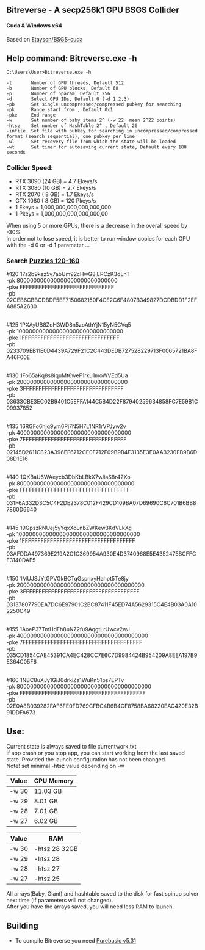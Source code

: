 ## Bitreverse - A secp256k1 GPU BSGS Collider
#### Cuda & Windows x64
Based on [Etayson/BSGS-cuda](https://github.com/Etayson/BSGS-cuda)<br />
## Help command: Bitreverse.exe -h
```
C:\Users\User>Bitreverse.exe -h

-t       Number of GPU threads, Default 512
-b       Number of GPU blocks, Default 68
-p       Number of pparam, Default 256
-d       Select GPU IDs, Default 0 (-d 1,2,3)
-pb      Set single uncompressed/compressed pubkey for searching
-pk      Range start from , Default 0x1
-pke     End range
-w       Set number of baby items 2^ (-w 22  mean 2^22 points)
-htsz    Set number of HashTable 2^ , Default 26
-infile  Set file with pubkey for searching in uncompressed/compressed  format (search sequential), one pubkey per line
-wl      Set recovery file from which the state will be loaded
-wt      Set timer for autosaving current state, Default every 180 seconds
```
### Collider Speed: 
- RTX 3090 (24 GB) = 4.7 Ekeys/s
- RTX 3080 (10 GB) = 2.7 Ekeys/s
- RTX 2070 ( 8 GB) = 1.7 Ekeys/s
- GTX 1080 ( 8 GB) = 120 Pkeys/s
- 1 Ekeys = 1,000,000,000,000,000,000
- 1 Pkeys = 1,000,000,000,000,000,00

When using 5 or more GPUs, there is a decrease in the overall speed by -30%<br />
In order not to lose speed, it is better to run window copies for each GPU with the -d 0 or -d 1 parameter ...

### Search [Puzzles 120-160](https://privatekeys.pw/puzzles/bitcoin-puzzle-tx)<br />
#120 17s2b9ksz5y7abUm92cHwG8jEPCzK3dLnT<br />
-pk 800000000000000000000000000000<br />
-pke FFFFFFFFFFFFFFFFFFFFFFFFFFFFFF<br />
-pb 02CEB6CBBCDBDF5EF7150682150F4CE2C6F4807B349827DCDBDD1F2EFA885A2630<br /><br />

#125 1PXAyUB8ZoH3WD8n5zoAthYjN15yN5CVq5<br />
-pk 10000000000000000000000000000000<br />
-pke 1FFFFFFFFFFFFFFFFFFFFFFFFFFFFFFF<br />
-pb 0233709EB11E0D4439A729F21C2C443DEDB727528229713F0065721BA8FA46F00E<br /><br />

#130 1Fo65aKq8s8iquMt6weF1rku1moWVEd5Ua <br />
-pk 200000000000000000000000000000000<br />
-pke 3FFFFFFFFFFFFFFFFFFFFFFFFFFFFFFFF<br />
-pb 03633CBE3EC02B9401C5EFFA144C5B4D22F87940259634858FC7E59B1C09937852<br /><br />

#135 16RGFo6hjq9ym6Pj7N5H7L1NR1rVPJyw2v<br />
-pk 4000000000000000000000000000000000<br />
-pke 7FFFFFFFFFFFFFFFFFFFFFFFFFFFFFFFFF<br />
-pb 02145D2611C823A396EF6712CE0F712F09B9B4F3135E3E0AA3230FB9B6D08D1E16<br /><br />

#140 1QKBaU6WAeycb3DbKbLBkX7vJiaS8r42Xo<br />
-pk 80000000000000000000000000000000000<br />
-pke FFFFFFFFFFFFFFFFFFFFFFFFFFFFFFFFFFF<br />
-pb 031F6A332D3C5C4F2DE2378C012F429CD109BA07D69690C6C701B6BB87860D6640<br /><br />

#145 19GpszRNUej5yYqxXoLnbZWKew3KdVLkXg<br />
-pk 1000000000000000000000000000000000000<br />
-pke 1FFFFFFFFFFFFFFFFFFFFFFFFFFFFFFFFFFFF<br />
-pb 03AFDDA497369E219A2C1C369954A930E4D3740968E5E4352475BCFFCE3140DAE5<br /><br />

#150 1MUJSJYtGPVGkBCTqGspnxyHahpt5Te8jy<br />
-pk 20000000000000000000000000000000000000<br />
-pke 3FFFFFFFFFFFFFFFFFFFFFFFFFFFFFFFFFFFFF<br />
-pb 03137807790EA7DC6E97901C2BC87411F45ED74A5629315C4E4B03A0A102250C49<br /><br />

#155 1AoeP37TmHdFh8uN72fu9AqgtLrUwcv2wJ<br />
-pk 400000000000000000000000000000000000000<br />
-pke 7FFFFFFFFFFFFFFFFFFFFFFFFFFFFFFFFFFFFFF<br />
-pb 035CD1854CAE45391CA4EC428CC7E6C7D9984424B954209A8EEA197B9E364C05F6<br /><br />

#160 1NBC8uXJy1GiJ6drkiZa1WuKn51ps7EPTv<br />
-pk 8000000000000000000000000000000000000000<br />
-pke FFFFFFFFFFFFFFFFFFFFFFFFFFFFFFFFFFFFFFFF<br />
-pb 02E0A8B039282FAF6FE0FD769CFBC4B6B4CF8758BA68220EAC420E32B91DDFA673<br />

## Use:
Current state is always saved to file currentwork.txt <br />
If app crash or you stop app, you can start working from the last saved state. Provided the launch configuration has not been changed. <br />
Note! set minimal -htsz value depending on -w <br />

|  Value     |  GPU Memory |
| ---------- | ----------- |  
|   -w 30    |  11.03 GB   |
|   -w 29    |   8.01 GB   |
|   -w 28    |   7.01 GB   |
|   -w 27    |   6.02 GB   |

|   Value    |     RAM     |
| ---------- | ----------- |
|   -w 30    |   -htsz 28  32GB|
|   -w 29    |   -htsz 28  |
|   -w 28    |   -htsz 27  |
|   -w 27    |   -htsz 25  |

All arrays(Baby, Giant) and hashtable saved to the disk for fast spinup solver next time (if parameters will not changed). <br />
After you have the arrays saved, you will need less RAM to launch. <br />

## Building
- To compile Bitreverse you need [Purebasic v5.31](https://www.purebasic.com)

